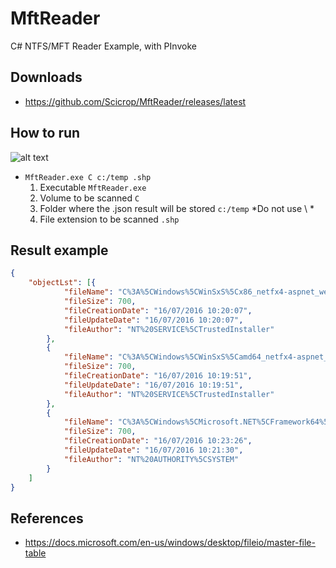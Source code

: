 # MftReader
C# NTFS/MFT Reader Example, with PInvoke

## Downloads

- https://github.com/Scicrop/MftReader/releases/latest

## How to run

![alt text](https://github.com/Scicrop/MftReader/blob/master/dist/mftreader-capture.png?raw=true "MftReader ScreenShot")

- `MftReader.exe C c:/temp .shp`
  1. Executable `MftReader.exe`
  2. Volume to be scanned `C`
  3. Folder where the .json result will be stored `c:/temp` *Do not use \ *
  4. File extension to be scanned `.shp`

## Result example

```json
{
	"objectLst": [{
			"fileName": "C%3A%5CWindows%5CWinSxS%5Cx86_netfx4-aspnet_webadmin_code_b03f5f7f11d50a3a_4.0.14305.0_none_b5951a9f218f715e%5CApplicationConfigurationPage.cs",
			"fileSize": 700,
			"fileCreationDate": "16/07/2016 10:20:07",
			"fileUpdateDate": "16/07/2016 10:20:07",
			"fileAuthor": "NT%20SERVICE%5CTrustedInstaller"
		},
		{
			"fileName": "C%3A%5CWindows%5CWinSxS%5Camd64_netfx4-aspnet_webadmin_code_b03f5f7f11d50a3a_4.0.14305.0_none_6de7e3c80d134858%5CApplicationConfigurationPage.cs",
			"fileSize": 700,
			"fileCreationDate": "16/07/2016 10:19:51",
			"fileUpdateDate": "16/07/2016 10:19:51",
			"fileAuthor": "NT%20SERVICE%5CTrustedInstaller"
		},
		{
			"fileName": "C%3A%5CWindows%5CMicrosoft.NET%5CFramework64%5Cv4.0.30319%5CASP.NETWebAdminFiles%5CApp_Code%5CApplicationConfigurationPage.cs",
			"fileSize": 700,
			"fileCreationDate": "16/07/2016 10:23:26",
			"fileUpdateDate": "16/07/2016 10:21:30",
			"fileAuthor": "NT%20AUTHORITY%5CSYSTEM"
		}
	]
}
```

## References

- https://docs.microsoft.com/en-us/windows/desktop/fileio/master-file-table
